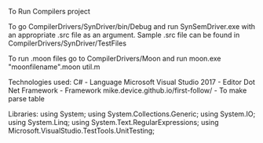  To Run Compilers project
 
 To go CompilerDrivers/SynDriver/bin/Debug and run SynSemDriver.exe with an appropriate .src file as an argument.
 Sample .src file can be found in CompilerDrivers/SynDriver/TestFiles
 
 To run .moon files go to CompilerDrivers/Moon and run moon.exe "moonfilename".moon util.m
 
 
 Technologies used:
 C# - Language
 Microsoft Visual Studio 2017 - Editor
 Dot Net Framework - Framework
 mike.device.github.io/first-follow/ - To make parse table
 
 Libraries:
 using System;
 using System.Collections.Generic;
 using System.IO; 
 using System.Linq;
 using System.Text.RegularExpressions;
 using Microsoft.VisualStudio.TestTools.UnitTesting;
 